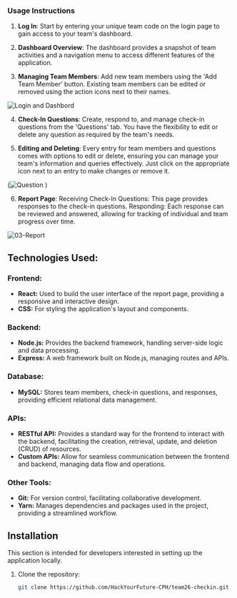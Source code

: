 ### Usage Instructions

1. **Log In**: Start by entering your unique team code on the login page to gain access to your team's dashboard.


2. **Dashboard Overview**: The dashboard provides a snapshot of team activities and a navigation menu to access different features of the application.


3. **Managing Team Members**: Add new team members using the 'Add Team Member' button. Existing team members can be edited or removed using the action icons next to their names.

 ![Login and Dashbord](https://github.com/HackYourFuture-CPH/team26-checkin/assets/127700012/9e2703b3-d2e2-4ca1-b97e-35ec36311de1)

4. **Check-In Questions**: Create, respond to, and manage check-in questions from the 'Questions' tab. You have the flexibility to edit or delete any question as required by the team's needs.

5. **Editing and Deleting**: Every entry for team members and questions comes with options to edit or delete, ensuring you can manage your team's information and queries effectively. Just click on the appropriate icon next to an entry to make changes or remove it.

(![Question](https://github.com/HackYourFuture-CPH/team26-checkin/assets/127700012/f8c6a4a0-08fb-4437-a82b-29d34ba3c17d)
)

6. **Report Page**: Receiving Check-In Questions: This page provides responses to the check-in questions.
Responding: Each response can be reviewed and answered, allowing for tracking of individual and team progress over time.

![03-Report](https://github.com/HackYourFuture-CPH/team26-checkin/assets/127700012/44dccee9-4048-4641-9c3b-2b53cda70759)


## Technologies Used:

### Frontend:
- **React:** Used to build the user interface of the report page, providing a responsive and interactive design.
- **CSS:** For styling the application's layout and components.

### Backend:
- **Node.js:** Provides the backend framework, handling server-side logic and data processing.
- **Express:** A web framework built on Node.js, managing routes and APIs.

### Database:
- **MySQL:** Stores team members, check-in questions, and responses, providing efficient relational data management.

### APIs:
- **RESTful API:** Provides a standard way for the frontend to interact with the backend, facilitating the creation, retrieval, update, and deletion (CRUD) of resources.
- **Custom APIs:** Allow for seamless communication between the frontend and backend, managing data flow and operations.

### Other Tools:
- **Git:** For version control, facilitating collaborative development.
- **Yarn:** Manages dependencies and packages used in the project, providing a streamlined workflow.

## Installation

This section is intended for developers interested in setting up the application locally.

1. Clone the repository:
   ```bash
   git clone https://github.com/HackYourFuture-CPH/team26-checkin.git
